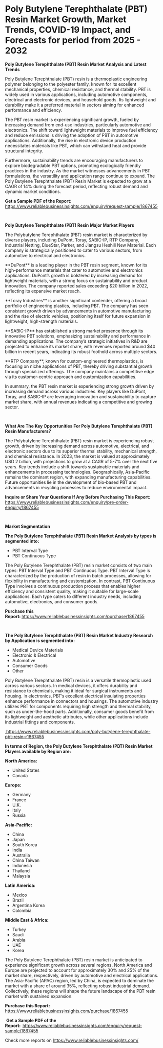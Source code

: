 <p><h1>Poly Butylene Terephthalate (PBT) Resin Market Growth, Market Trends, COVID-19 Impact, and Forecasts for period from 2025 - 2032</h1></p><p><strong>Poly Butylene Terephthalate (PBT) Resin Market Analysis and Latest Trends</strong></p>
<p><p>Poly Butylene Terephthalate (PBT) resin is a thermoplastic engineering polymer belonging to the polyester family, known for its excellent mechanical properties, chemical resistance, and thermal stability. PBT is widely used in various applications, including automotive components, electrical and electronic devices, and household goods. Its lightweight and durability make it a preferred material in sectors aiming for enhanced performance and efficiency.</p><p>The PBT resin market is experiencing significant growth, fueled by increasing demand from end-use industries, particularly automotive and electronics. The shift toward lightweight materials to improve fuel efficiency and reduce emissions is driving the adoption of PBT in automotive applications. Additionally, the rise in electronic device production necessitates materials like PBT, which can withstand heat and provide structural integrity.</p><p>Furthermore, sustainability trends are encouraging manufacturers to explore biodegradable PBT options, promoting ecologically friendly practices in the industry. As the market witnesses advancements in PBT formulations, the versatility and application range continue to expand. The Poly Butylene Terephthalate (PBT) Resin Market is expected to grow at a CAGR of 14% during the forecast period, reflecting robust demand and dynamic market conditions.</p></p>
<p><strong>Get a Sample PDF of the Report:&nbsp;</strong> <a href="https://www.reliablebusinessinsights.com/enquiry/request-sample/1867455?utm_campaign=3350&utm_medium=2&utm_source=Github&utm_content=ia&utm_term=03042025&utm_id=poly-butylene-terephthalate-pbt-resin">https://www.reliablebusinessinsights.com/enquiry/request-sample/1867455</a></p>
<p>&nbsp;</p>
<p><strong>Poly Butylene Terephthalate (PBT) Resin Major Market Players</strong></p>
<p><p>The Polybutylene Terephthalate (PBT) resin market is characterized by diverse players, including DuPont, Toray, SABIC-IP, RTP Company, Industrial Netting, BlueStar, Parker, and Jiangsu Heshili New Material. Each company is strategically positioned to cater to various sectors, from automotive to electrical and electronics.</p><p>**DuPont** is a leading player in the PBT resin segment, known for its high-performance materials that cater to automotive and electronics applications. DuPont’s growth is bolstered by increasing demand for lightweight materials, with a strong focus on sustainability and product innovation. The company reported sales exceeding $20 billion in 2022, reflecting its expansive market reach.</p><p>**Toray Industries** is another significant contender, offering a broad portfolio of engineering plastics, including PBT. The company has seen consistent growth driven by advancements in automotive manufacturing and the rise of electric vehicles, positioning itself for future expansion in lightweight, high-strength materials. </p><p>**SABIC-IP** has established a strong market presence through its innovative PBT solutions, emphasizing sustainability and performance in demanding applications. The company’s strategic initiatives in R&D are projected to enhance its market share, with revenues reported around $40 billion in recent years, indicating its robust foothold across multiple sectors.</p><p>**RTP Company**, known for custom-engineered thermoplastics, is focusing on niche applications of PBT, thereby driving substantial growth through specialized offerings. The company maintains a competitive edge via its customer-centric approach and customization capabilities.</p><p>In summary, the PBT resin market is experiencing strong growth driven by increasing demand across various industries. Key players like DuPont, Toray, and SABIC-IP are leveraging innovation and sustainability to capture market share, with annual revenues indicating a competitive and growing sector.</p></p>
<p>&nbsp;</p>
<p><strong>What Are The Key Opportunities For Poly Butylene Terephthalate (PBT) Resin Manufacturers?</strong></p>
<p><p>The Polybutylene Terephthalate (PBT) resin market is experiencing robust growth, driven by increasing demand across automotive, electrical, and electronic sectors due to its superior thermal stability, mechanical strength, and chemical resistance. In 2023, the market is valued at approximately USD 2 billion, with projections to grow at a CAGR of 5-7% over the next five years. Key trends include a shift towards sustainable materials and enhancements in processing technologies. Geographically, Asia-Pacific remains the dominant region, with expanding manufacturing capabilities. Future opportunities lie in the development of bio-based PBT and advancements in recycling processes to reduce environmental impact.</p></p>
<p><strong>Inquire or Share Your Questions If Any Before Purchasing This Report:</strong> <a href="https://www.reliablebusinessinsights.com/enquiry/pre-order-enquiry/1867455?utm_campaign=3350&utm_medium=2&utm_source=Github&utm_content=ia&utm_term=03042025&utm_id=poly-butylene-terephthalate-pbt-resin">https://www.reliablebusinessinsights.com/enquiry/pre-order-enquiry/1867455</a></p>
<p>&nbsp;</p>
<p><strong>Market Segmentation</strong></p>
<p><strong>The Poly Butylene Terephthalate (PBT) Resin Market Analysis by types is segmented into:</strong></p>
<p><ul><li>PBT Interval Type</li><li>PBT Continuous Type</li></ul></p>
<p><p>The Poly Butylene Terephthalate (PBT) resin market consists of two main types: PBT Interval Type and PBT Continuous Type. PBT Interval Type is characterized by the production of resin in batch processes, allowing for flexibility in manufacturing and customization. In contrast, PBT Continuous Type involves a continuous production process that enables higher efficiency and consistent quality, making it suitable for large-scale applications. Each type caters to different industry needs, including automotive, electronics, and consumer goods.</p></p>
<p><strong>Purchase this Report:&nbsp;</strong><a href="https://www.reliablebusinessinsights.com/purchase/1867455?utm_campaign=3350&utm_medium=2&utm_source=Github&utm_content=ia&utm_term=03042025&utm_id=poly-butylene-terephthalate-pbt-resin">https://www.reliablebusinessinsights.com/purchase/1867455</a></p>
<p>&nbsp;</p>
<p><strong>The Poly Butylene Terephthalate (PBT) Resin Market Industry Research by Application is segmented into:</strong></p>
<p><ul><li>Medical Device Materials</li><li>Electronic & Electrical</li><li>Automotive</li><li>Consumer Goods</li><li>Other</li></ul></p>
<p><p>Poly Butylene Terephthalate (PBT) resin is a versatile thermoplastic used across various sectors. In medical devices, it offers durability and resistance to chemicals, making it ideal for surgical instruments and housing. In electronics, PBT’s excellent electrical insulating properties enhance performance in connectors and housings. The automotive industry utilizes PBT for components requiring high strength and thermal stability, such as under-the-hood parts. Additionally, consumer goods benefit from its lightweight and aesthetic attributes, while other applications include industrial fittings and components.</p></p>
<p><a href="https://www.reliablebusinessinsights.com/poly-butylene-terephthalate-pbt-resin-r1867455?utm_campaign=3350&utm_medium=2&utm_source=Github&utm_content=ia&utm_term=03042025&utm_id=poly-butylene-terephthalate-pbt-resin">&nbsp;https://www.reliablebusinessinsights.com/poly-butylene-terephthalate-pbt-resin-r1867455</a></p>
<p><strong>In terms of Region, the Poly Butylene Terephthalate (PBT) Resin Market Players available by Region are:</strong></p>
<p>
    <p> <strong> North America: </strong>
        <ul>
            <li>United States</li>
            <li>Canada</li>
        </ul>
        </p> 
    <p> <strong> Europe: </strong>
        <ul>
            <li>Germany</li>
            <li>France</li>
            <li>U.K.</li>
            <li>Italy</li>
            <li>Russia</li>
        </ul>
        </p> 
    <p> <strong> Asia-Pacific: </strong>
        <ul>
            <li>China</li>
            <li>Japan</li>
            <li>South Korea</li>
            <li>India</li>
            <li>Australia</li>
            <li>China Taiwan</li>
            <li>Indonesia</li>
            <li>Thailand</li>
            <li>Malaysia</li>
        </ul>
        </p> 
    <p> <strong> Latin America: </strong>
        <ul>
            <li>Mexico</li>
            <li>Brazil</li>
            <li>Argentina Korea</li>
            <li>Colombia</li>
        </ul>
        </p> 
    <p> <strong> Middle East & Africa: </strong>
        <ul>
            <li>Turkey</li>
            <li>Saudi</li>
            <li>Arabia</li>
            <li>UAE</li>
            <li>Korea</li>
        </ul>
    </p>
    </p>
<p><p>The Poly Butylene Terephthalate (PBT) resin market is anticipated to experience significant growth across several regions. North America and Europe are projected to account for approximately 30% and 25% of the market share, respectively, driven by automotive and electrical applications. The Asia-Pacific (APAC) region, led by China, is expected to dominate the market with a share of around 35%, reflecting robust industrial demand. Collectively, these regions will shape the future landscape of the PBT resin market with sustained expansion.</p></p>
<p><strong>Purchase this Report: </strong><a href="https://www.reliablebusinessinsights.com/purchase/1867455?utm_campaign=3350&utm_medium=2&utm_source=Github&utm_content=ia&utm_term=03042025&utm_id=poly-butylene-terephthalate-pbt-resin">https://www.reliablebusinessinsights.com/purchase/1867455</a></p>
<p>&nbsp;<strong>Get a Sample PDF of the Report:&nbsp;&nbsp;</strong><a href="https://www.reliablebusinessinsights.com/enquiry/request-sample/1867455?utm_campaign=3350&utm_medium=2&utm_source=Github&utm_content=ia&utm_term=03042025&utm_id=poly-butylene-terephthalate-pbt-resin">https://www.reliablebusinessinsights.com/enquiry/request-sample/1867455</a></p>
<p><strong></strong></p>
<p>Check more reports on <a href="https://www.reliablebusinessinsights.com/?utm_campaign=3350&utm_medium=2&utm_source=Github&utm_content=ia&utm_term=03042025&utm_id=poly-butylene-terephthalate-pbt-resin">https://www.reliablebusinessinsights.com/</a></p>